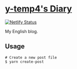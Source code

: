 # [y-temp4's Diary](https://diary.y-temp4.com/)

[![Netlify Status](https://api.netlify.com/api/v1/badges/15be1515-b1d2-4aec-8a15-084c55d716a0/deploy-status)](https://app.netlify.com/sites/yt4diary/deploys)

My English blog.

## Usage

```shell
# Create a new post file
$ yarn create-post
```
